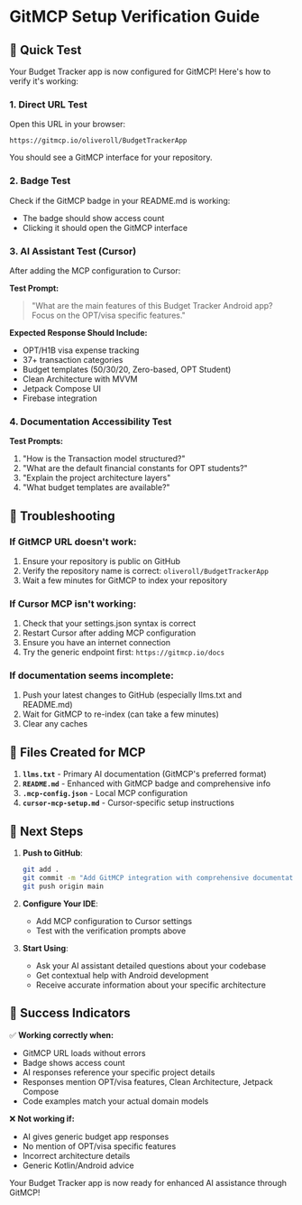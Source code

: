 # GitMCP Setup Verification Guide

## 🎯 Quick Test

Your Budget Tracker app is now configured for GitMCP! Here's how to verify it's working:

### 1. Direct URL Test
Open this URL in your browser:
```
https://gitmcp.io/oliveroll/BudgetTrackerApp
```

You should see a GitMCP interface for your repository.

### 2. Badge Test
Check if the GitMCP badge in your README.md is working:
- The badge should show access count
- Clicking it should open the GitMCP interface

### 3. AI Assistant Test (Cursor)

After adding the MCP configuration to Cursor:

**Test Prompt:**
> "What are the main features of this Budget Tracker Android app? Focus on the OPT/visa specific features."

**Expected Response Should Include:**
- OPT/H1B visa expense tracking
- 37+ transaction categories
- Budget templates (50/30/20, Zero-based, OPT Student)
- Clean Architecture with MVVM
- Jetpack Compose UI
- Firebase integration

### 4. Documentation Accessibility Test

**Test Prompts:**
1. "How is the Transaction model structured?"
2. "What are the default financial constants for OPT students?"
3. "Explain the project architecture layers"
4. "What budget templates are available?"

## 🔧 Troubleshooting

### If GitMCP URL doesn't work:
1. Ensure your repository is public on GitHub
2. Verify the repository name is correct: `oliveroll/BudgetTrackerApp`
3. Wait a few minutes for GitMCP to index your repository

### If Cursor MCP isn't working:
1. Check that your settings.json syntax is correct
2. Restart Cursor after adding MCP configuration
3. Ensure you have an internet connection
4. Try the generic endpoint first: `https://gitmcp.io/docs`

### If documentation seems incomplete:
1. Push your latest changes to GitHub (especially llms.txt and README.md)
2. Wait for GitMCP to re-index (can take a few minutes)
3. Clear any caches

## 📁 Files Created for MCP

1. **`llms.txt`** - Primary AI documentation (GitMCP's preferred format)
2. **`README.md`** - Enhanced with GitMCP badge and comprehensive info
3. **`.mcp-config.json`** - Local MCP configuration
4. **`cursor-mcp-setup.md`** - Cursor-specific setup instructions

## 🚀 Next Steps

1. **Push to GitHub**:
   ```bash
   git add .
   git commit -m "Add GitMCP integration with comprehensive documentation"
   git push origin main
   ```

2. **Configure Your IDE**:
   - Add MCP configuration to Cursor settings
   - Test with the verification prompts above

3. **Start Using**:
   - Ask your AI assistant detailed questions about your codebase
   - Get contextual help with Android development
   - Receive accurate information about your specific architecture

## 🎉 Success Indicators

✅ **Working correctly when:**
- GitMCP URL loads without errors
- Badge shows access count
- AI responses reference your specific project details
- Responses mention OPT/visa features, Clean Architecture, Jetpack Compose
- Code examples match your actual domain models

❌ **Not working if:**
- AI gives generic budget app responses
- No mention of OPT/visa specific features
- Incorrect architecture details
- Generic Kotlin/Android advice

Your Budget Tracker app is now ready for enhanced AI assistance through GitMCP!
